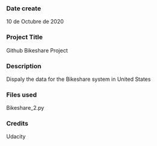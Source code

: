 ### Date create
10 de Octubre de 2020

### Project Title
Github Bikeshare Project

### Description
Dispaly the data for the Bikeshare system in United States

### Files used
Bikeshare_2.py

### Credits
Udacity

